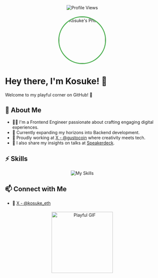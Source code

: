 <!-- 1. GitHub usernameを変更 -->
<div align="center">
  <img src="https://komarev.com/ghpvc/?username=your_username" alt="Profile Views" />
</div>

<!-- プロフィール写真（適宜ご自身の写真URLに変更してください） -->
<div align="center" style="margin: 20px 0;">
  <img src="https://your-photo-url-here.jpg" alt="Kosuke's Photo" style="width: 150px; border-radius: 50%; border: 3px solid #4CAF50;" />
</div>

# Hey there, I'm Kosuke! 👋

Welcome to my playful corner on GitHub! 🎉

## 🚀 About Me
- 🧑‍💻 I'm a Frontend Engineer passionate about crafting engaging digital experiences.
- 🌱 Currently expanding my horizons into Backend development.
- 💼 Proudly working at [X - @gustocoin](https://x.com/gustocoin) where creativity meets tech.
- 🎤 I also share my insights on talks at [Speakerdeck](https://speakerdeck.com/aikosuke_gusto).

## ⚡ Skills
<p align="center">
  <img alt="My Skills" src="https://skillicons.dev/icons?theme=dark&perline=7&i=html,css,js,ts,react,next,terraform,aws" />
</p>

## 📫 Connect with Me
- 📱 [X - @kosuke_eth](https://x.com/kosuke_eth)

<!-- 遊び心のあるGIFを追加 -->
<div align="center" style="margin-top: 20px;">
  <img src="https://media.giphy.com/media/l0MYt5jPR6QX5pnqM/giphy.gif" alt="Playful GIF" width="200" />
</div>


